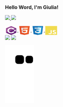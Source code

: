 ### Hello Word, I'm Giulia!
<div>
  <a href="https://github.com/giuliarm">
  <img height="175em" src="https://github-readme-stats.vercel.app/api?username=giuliarm&show_icons=true&theme=synthwave&include_all_commits=true&count_private=true"/>
  <img height="175em" src="https://github-readme-stats.vercel.app/api/top-langs/?username=giuliarm&layout=compact&langs_count=7&theme=synthwave"/>
</div>
</div>
<div style="display: inline_block"><br>
   <img align="center" alt="Rafa-Csharp" height="30" width="40" src="https://raw.githubusercontent.com/devicons/devicon/master/icons/csharp/csharp-original.svg">
    <img align="center" alt="Rafa-HTML" height="30" width="40" src="https://raw.githubusercontent.com/devicons/devicon/master/icons/html5/html5-original.svg">
    <img align="center" alt="Rafa-CSS" height="30" width="40" src="https://raw.githubusercontent.com/devicons/devicon/master/icons/css3/css3-original.svg">
  <img align="center" alt="Rafa-Js" height="30" width="40" src="https://raw.githubusercontent.com/devicons/devicon/master/icons/javascript/javascript-plain.svg">
</div>

</div>
<a href = "mailto:giulia.rmiguel011@gmail.com"><img src="https://img.shields.io/badge/-Gmail-%23333?style=for-the-badge&logo=gmail&logoColor=pink" target="_blank"></a>
  <a href="https://www.linkedin.com/in/giulia-ramos-050b911b8" target="_blank"><img src="https://img.shields.io/badge/-LinkedIn-%230077B5?style=for-the-badge&logo=linkedin&logoColor=white" target="_blank"></a> 
 
  ![Snake animation](https://github.com/rafaballerini/rafaballerini/blob/output/github-contribution-grid-snake.svg)
 
</div>


